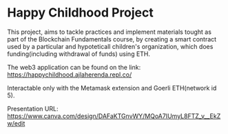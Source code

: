 # Happy Childhood Project
This project, aims to tackle practices and implement materials tought as part of the Blockchain Fundamentals course, by creating a smart contract used by a particular and hypoteticall children's organization, which does funding(including withdrawal of funds) using ETH.

The web3 application can be found on the link: https://happychildhood.ajlaherenda.repl.co/

Interactable only with the Metamask extension and Goerli ETH(network id 5).

Presentation URL: https://www.canva.com/design/DAFaKTGnvWY/MQoA7IUmyL8FTZ_v__EkZw/edit 
